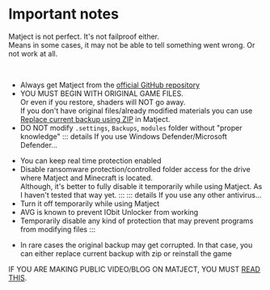 # Important notes

Matject is not perfect. It's not failproof either.  
Means in some cases, it may not be able to tell something went wrong. Or not work at all.  

<br>

- Always get Matject from the [official GitHub repository](https://github.com/faizul726/matject)
- YOU MUST BEGIN WITH ORIGINAL GAME FILES.  
Or even if you restore, shaders will NOT go away.  
If you don't have original files/already modified materials you can use [Replace current backup using ZIP](/docs/replace-current-backup-using-zip) in Matject.
- DO NOT modify `.settings`, `Backups`, `modules` folder without "proper knowledge"
::: details If you use Windows Defender/Microsoft Defender...
* You can keep real time protection enabled
* Disable ransomware protection/controlled folder access for the drive where Matject and Minecraft is located.  
Although, it's better to fully disable it temporarily while using Matject. As I haven't tested that way yet.
:::
::: details If you use any other antivirus...
* Turn it off temporarily while using Matject
* AVG is known to prevent IObit Unlocker from working
* Temporarily disable any kind of protection that may prevent programs from modifying files
:::
- In rare cases the original backup may get corrupted. In that case, you can either replace current backup with zip or reinstall the game  

IF YOU ARE MAKING PUBLIC VIDEO/BLOG ON MATJECT, YOU MUST [READ THIS](/docs/note-for-creators).